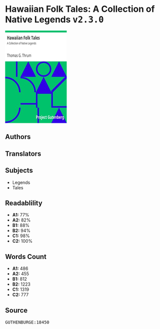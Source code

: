 # Hawaiian Folk Tales: A Collection of Native Legends <kbd>v2.3.0</kbd>

![](./cover.medium.jpg "")

## Authors



## Translators



## Subjects


 - Legends
 - Tales

## Readablility


 - **A1:** 77%
 - **A2:** 82%
 - **B1:** 88%
 - **B2:** 94%
 - **C1:** 98%
 - **C2:** 100%

## Words Count


 - **A1:** 486
 - **A2:** 455
 - **B1:** 812
 - **B2:** 1223
 - **C1:** 1319
 - **C2:** 777

## Source


<kbd>GUTHENBURGE:18450</kbd>
